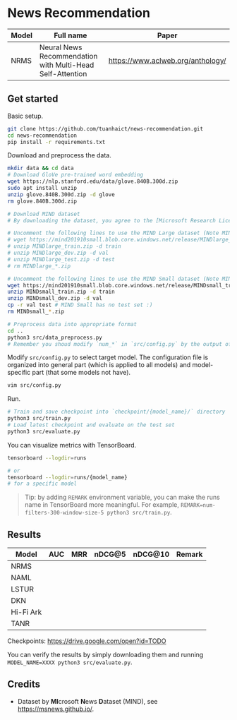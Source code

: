 # News Recommendation

| Model | Full name                                                 | Paper                             |
| ----- | --------------------------------------------------------- | --------------------------------- |
| NRMS  | Neural News Recommendation with Multi-Head Self-Attention | https://www.aclweb.org/anthology/ |

## Get started

Basic setup.

```bash
git clone https://github.com/tuanhaict/news-recommendation.git
cd news-recommendation
pip install -r requirements.txt
```

Download and preprocess the data.

```bash
mkdir data && cd data
# Download GloVe pre-trained word embedding
wget https://nlp.stanford.edu/data/glove.840B.300d.zip
sudo apt install unzip
unzip glove.840B.300d.zip -d glove
rm glove.840B.300d.zip

# Download MIND dataset
# By downloading the dataset, you agree to the [Microsoft Research License Terms](https://go.microsoft.com/fwlink/?LinkID=206977). For more detail about the dataset, see https://msnews.github.io/.

# Uncomment the following lines to use the MIND Large dataset (Note MIND Large test set doesn't have labels, see #11)
# wget https://mind201910small.blob.core.windows.net/release/MINDlarge_train.zip https://mind201910small.blob.core.windows.net/release/MINDlarge_dev.zip https://mind201910small.blob.core.windows.net/release/MINDlarge_test.zip
# unzip MINDlarge_train.zip -d train
# unzip MINDlarge_dev.zip -d val
# unzip MINDlarge_test.zip -d test
# rm MINDlarge_*.zip

# Uncomment the following lines to use the MIND Small dataset (Note MIND Small doesn't have a test set, so we just copy the validation set as test set :)
wget https://mind201910small.blob.core.windows.net/release/MINDsmall_train.zip https://mind201910small.blob.core.windows.net/release/MINDsmall_dev.zip
unzip MINDsmall_train.zip -d train
unzip MINDsmall_dev.zip -d val
cp -r val test # MIND Small has no test set :)
rm MINDsmall_*.zip

# Preprocess data into appropriate format
cd ..
python3 src/data_preprocess.py
# Remember you shoud modify `num_*` in `src/config.py` by the output of `src/data_preprocess.py`
```

Modify `src/config.py` to select target model. The configuration file is organized into general part (which is applied to all models) and model-specific part (that some models not have).

```bash
vim src/config.py
```

Run.

```bash
# Train and save checkpoint into `checkpoint/{model_name}/` directory
python3 src/train.py
# Load latest checkpoint and evaluate on the test set
python3 src/evaluate.py
```

You can visualize metrics with TensorBoard.

```bash
tensorboard --logdir=runs

# or
tensorboard --logdir=runs/{model_name}
# for a specific model
```

> Tip: by adding `REMARK` environment variable, you can make the runs name in TensorBoard more meaningful. For example, `REMARK=num-filters-300-window-size-5 python3 src/train.py`.

## Results

| Model     | AUC | MRR | nDCG@5 | nDCG@10 | Remark |
| --------- | --- | --- | ------ | ------- | ------ |
| NRMS      |     |     |        |         |        |
| NAML      |     |     |        |         |        |
| LSTUR     |     |     |        |         |        |
| DKN       |     |     |        |         |        |
| Hi-Fi Ark |     |     |        |         |        |
| TANR      |     |     |        |         |        |

Checkpoints: <https://drive.google.com/open?id=TODO>

You can verify the results by simply downloading them and running `MODEL_NAME=XXXX python3 src/evaluate.py`.

## Credits

- Dataset by **MI**crosoft **N**ews **D**ataset (MIND), see <https://msnews.github.io/>.
